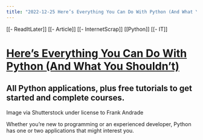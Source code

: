 ```yaml
---
title: "2022-12-25 Here’s Everything You Can Do With Python (And What You Shouldn’t)"
---
```


[[- ReadItLater]] [[- Article]] [[- InternetScrap]] [[Python]] [[- IT]]


# [Here’s Everything You Can Do With Python (And What You Shouldn’t)](https://medium.com/geekculture/heres-everything-you-can-do-with-python-and-what-you-shouldn-t-8e20ad82261b)

## All Python applications, plus free tutorials to get started and complete courses.

Image via Shutterstock under license to Frank Andrade

Whether you’re new to programming or an experienced developer, Python has one or two applications that might interest you.